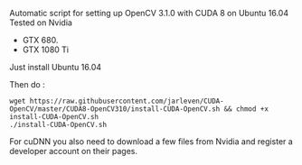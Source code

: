 
Automatic script for setting up OpenCV 3.1.0 with CUDA 8 on Ubuntu 16.04
Tested on Nvidia 
* GTX 680. 
* GTX 1080 Ti

Just install Ubuntu 16.04

Then do :
```
wget https://raw.githubusercontent.com/jarleven/CUDA-OpenCV/master/CUDA8-OpenCV310/install-CUDA-OpenCV.sh && chmod +x install-CUDA-OpenCV.sh
./install-CUDA-OpenCV.sh

```



For cuDNN you also need to download a few files from Nvidia and register a developer account on their pages.

